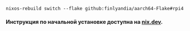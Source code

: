```
nixos-rebuild switch --flake github:finlyandia/aarch64-Flake#rpi4
```

#### Инструкция по начальной установке доступна на [nix.dev](https://nix.dev/tutorials/nixos/installing-nixos-on-a-raspberry-pi.html).
